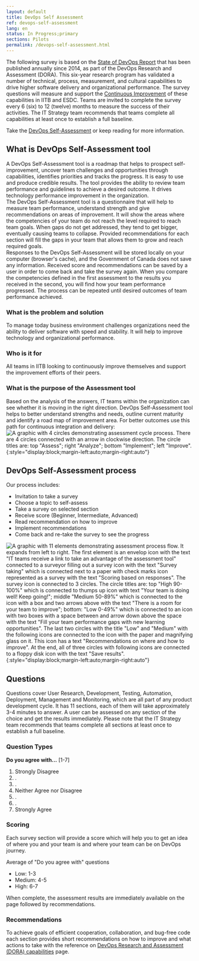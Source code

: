 ```yaml
---
layout: default
title: DevOps Self Assessment
ref: devops-self-assessment
lang: en
status: In Progress;primary
sections: Pilots
permalink: /devops-self-assessment.html
---
```


The following survey is based on the [State of DevOps Report](https://cloud.google.com/devops/state-of-devops/) that has been published annually since 2014, as part of the DevOps Research and Assessment (DORA).
This six-year research program has validated a number of technical, process, measurement, and cultural capabilities to drive higher software delivery and organizational performance.
The survey questions will measure and support the [Continuous Improvement](https://cloud.google.com/solutions/devops/devops-culture-transform) of these capabilities in IITB and ESDC.
Teams are invited to complete the survey every 6 (six) to 12 (twelve) months to measure the success of their activities.
The IT Strategy team recommends that teams complete all capabilities at least once to establish a full baseline.

Take the [DevOps Self-Assessment](https://sara-sabr.github.io/auto-evaluation-devops-self-assessment/) or keep reading for more information.

## What is DevOps Self-Assessment tool

A DevOps Self-Assessment tool is a roadmap that helps to prospect self-improvement, uncover team challenges and opportunities through  capabilities, identifies priorities and tracks the progress.
It is easy to use and produce credible results.
The tool provides the ability to review team performance and guidelines to achieve a desired outcome.
It drives technology performance improvement in the organization.  
The DevOps Self-Assessment tool is a questionnaire that will help to measure team performance, understand strength and give recommendations on areas of improvement.
It will show the areas where the competencies of your team do not reach the level required to reach team goals.
When gaps do not get addressed, they tend to get bigger, eventually causing teams to collapse.
Provided recommendations for each section will fill the gaps in your team that allows them to grow and reach required goals.  
Responses to the DevOps Self-Assessment will be stored locally on your computer (browser's cache), and the Government of Canada does not save any information. Received score and recommendations can be saved by a user in order to come back and take the survey again.
When you compare the competencies defined in the first assessment to the results you received in the second, you will find how your team performance progressed.
The process can be repeated until desired outcomes of team performance achieved.

### What is the problem and solution

To manage today business environment challenges organizations need the ability to deliver software with speed and stability.
It will help to improve technology and organizational performance.

### Who is it for

All teams in IITB looking to continuously improve themselves and support the improvement efforts of their peers.

### What is the purpose of the Assessment tool

Based on the analysis of the answers, IT teams within the organization can see whether it is moving in the right direction.
DevOps Self-Assessment tool helps to better understand strengths and needs, outline current maturity and identify a road map of improvement area.
For better outcomes use this path for continuous integration and delivery:
![A graphic with 4 circles demonstrating assessment cycle process.
There are 4 circles connected with an arrow  in clockwise direction.
The circle titles are: top "Assess"; right "Analyze"; bottom "Implement"; left "Improve".](assets/images/assessment_process_improvement.png){:style="display:block;margin-left:auto;margin-right:auto"}

## DevOps Self-Assessment process

Our process includes:

- Invitation to take a survey
- Choose a topic to self-assess
- Take a survey on selected section
- Receive score (Beginner, Intermediate, Advanced)
- Read recommendation on how to improve
- Implement recommendations
- Come back and re-take the survey to see the progress

![A graphic with 11 elements demonstrating assessment process flow.
It expands from left to right.
The first element is an envelop icon with the text "IT teams receive a link to take an advantage of the assessment tool" connected to a surveyor filling out a survey icon with the text "Survey taking" which is connected next to a paper with check marks icon represented as a survey with the text "Scoring based on responses".
The survey icon is connected to 3 circles.
The circle titles are: top "High 90-100%" which is connected to thumps up icon with text "Your team is doing well! Keep going!"; middle "Medium 50-89%" which is connected to the icon with a box and two arrows above with the text "There is a room for your team to improve"; bottom: "Low 0-49%" which is connected to an icon with two boxes with a space between and arrow down above the space with the text "Fill your team performance gaps with new learning opportunities".
The last two circles with the title "Low" and "Medium" with the following icons are connected to the icon with the paper and magnifying glass on it.
This icon has a text "Recommendations on where and how to improve".
At the end, all of three circles with following icons are connected to a floppy disk icon with the text "Save results".
](assets/images/assessment_tool_process.png){:style="display:block;margin-left:auto;margin-right:auto"}

## Questions

Questions cover User Research, Development, Testing, Automation, Deployment, Management and Monitoring, which are all  part of any product development cycle.
It has 11 sections, each of them will take approximately 3-4 minutes to answer.
A user can be assessed on any section of the choice and get the results immediately.
Please note that the IT Strategy team recommends that teams complete all sections at least once to establish a full baseline.

### Question Types

**Do you agree with...** [1-7]

1. Strongly Disagree
2. .
3. .
4. Neither Agree nor Disagree
5. .
6. .
7. Strongly Agree

### Scoring

Each survey section will provide a score which will help you to get an idea of where you and your team is and where your team can be on  DevOps journey.

Average of "Do you agree with" questions

- Low: 1-3
- Medium: 4-5
- High: 6-7

When complete, the assessment results are immediately available on the page followed by recommendations.

### Recommendations

To achieve goals of efficient cooperation, collaboration, and bug-free code each section provides short recommendations on how to improve and what actions to take with the reference on [DevOps Research and Assessment (DORA) capabilities](https://www.devops-research.com/research.html#capabilities) page.